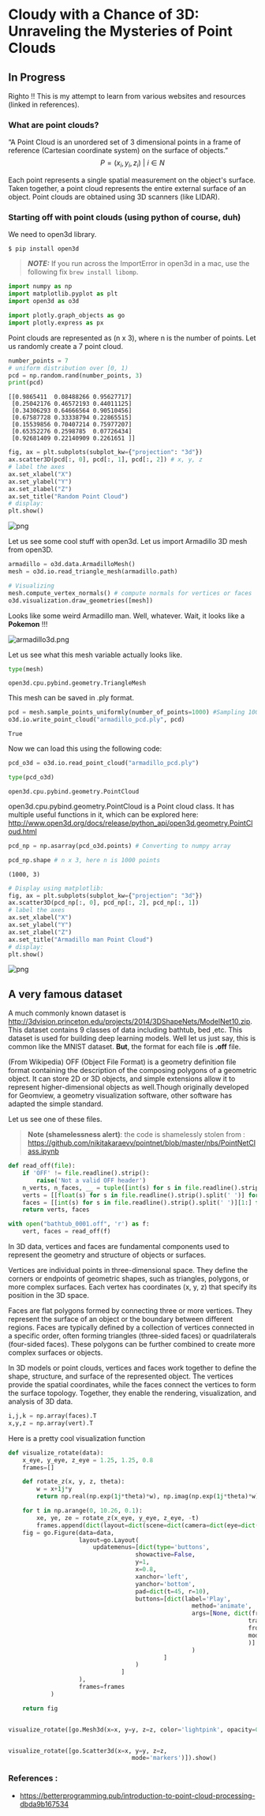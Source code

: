 # Cloudy with a Chance of 3D: Unraveling the Mysteries of Point Clouds 
## In Progress

Righto !! This is my attempt to learn from various websites and resources (linked in references).

### What are point clouds?
“A Point Cloud is an unordered set of 3 dimensional points in a frame of reference (Cartesian coordinate system) on the surface of objects.”
$$ P = {(x_{i}, y_{i}, z_{i}) \ | \ i \in N}$$

Each point represents a single spatial measurement on the object's surface. Taken together, a point cloud represents the entire external surface of an object. Point clouds are obtained using 3D scanners (like LIDAR).

### Starting off with point clouds (using python of course, duh)

We need to open3d library.
```
$ pip install open3d
```

>**_NOTE:_**  If you run across the ImportError in open3d in a mac, use the following fix ``` brew install libomp ```.


```python
import numpy as np
import matplotlib.pyplot as plt
import open3d as o3d

import plotly.graph_objects as go
import plotly.express as px
```

Point clouds are represented as (n x 3), where n is the number of points. Let us randomly create a 7 point cloud.


```python
number_points = 7
# uniform distribution over [0, 1)
pcd = np.random.rand(number_points, 3)  
print(pcd)
```

    [[0.9865411  0.08488266 0.95627717]
     [0.25042176 0.46572193 0.44011125]
     [0.34306293 0.64666564 0.90510456]
     [0.67587728 0.33338794 0.22865515]
     [0.15539856 0.70407214 0.75977207]
     [0.65352276 0.2598785  0.07726434]
     [0.92681409 0.22140909 0.2261651 ]]



```python
fig, ax = plt.subplots(subplot_kw={"projection": "3d"})
ax.scatter3D(pcd[:, 0], pcd[:, 1], pcd[:, 2]) # x, y, z
# label the axes
ax.set_xlabel("X")
ax.set_ylabel("Y")
ax.set_zlabel("Z")
ax.set_title("Random Point Cloud")
# display:
plt.show()
```


    
![png](output_4_0.png)
    


Let us see some cool stuff with open3d. Let us import Armadillo 3D mesh from open3D.


```python
armadillo = o3d.data.ArmadilloMesh()
mesh = o3d.io.read_triangle_mesh(armadillo.path)
```


```python
# Visualizing
mesh.compute_vertex_normals() # compute normals for vertices or faces
o3d.visualization.draw_geometries([mesh])
```

Looks like some weird Armadillo man. Well, whatever. Wait, it looks like a **Pokemon** !!!

![armadillo3d.png](armadillo3d.png)

Let us see what this mesh variable actually looks like.


```python
type(mesh)
```




    open3d.cpu.pybind.geometry.TriangleMesh



This mesh can be saved in .ply format. 


```python
pcd = mesh.sample_points_uniformly(number_of_points=1000) #Sampling 1000 points from the mesh
o3d.io.write_point_cloud("armadillo_pcd.ply", pcd)
```




    True



Now we can load this using the following code:


```python
pcd_o3d = o3d.io.read_point_cloud("armadillo_pcd.ply")
```


```python
type(pcd_o3d)
```




    open3d.cpu.pybind.geometry.PointCloud



open3d.cpu.pybind.geometry.PointCloud is a Point cloud class. It has multiple useful functions in it, which can be explored here: http://www.open3d.org/docs/release/python_api/open3d.geometry.PointCloud.html


```python
pcd_np = np.asarray(pcd_o3d.points) # Converting to numpy array
```


```python
pcd_np.shape # n x 3, here n is 1000 points 
```




    (1000, 3)




```python
# Display using matplotlib:
fig, ax = plt.subplots(subplot_kw={"projection": "3d"})
ax.scatter3D(pcd_np[:, 0], pcd_np[:, 2], pcd_np[:, 1])
# label the axes
ax.set_xlabel("X")
ax.set_ylabel("Y")
ax.set_zlabel("Z")
ax.set_title("Armadillo man Point Cloud")
# display:
plt.show()
```


    
![png](output_20_0.png)
    


## A very famous dataset

A much commonly known dataset is http://3dvision.princeton.edu/projects/2014/3DShapeNets/ModelNet10.zip. This dataset contains 9 classes of data including bathtub, bed ,etc. This dataset is used for building deep learning models. Well let us just say, this is common like the MNIST dataset. **But**, the format for each file is **.off** file.

(From Wikipedia) OFF (Object File Format) is a geometry definition file format containing the description of the composing polygons of a geometric object. It can store 2D or 3D objects, and simple extensions allow it to represent higher-dimensional objects as well.Though originally developed for Geomview, a geometry visualization software, other software has adapted the simple standard.

Let us see one of these files. 
> **__Note (shamelessness alert)__**: the code is shamelessly stolen from : https://github.com/nikitakaraevv/pointnet/blob/master/nbs/PointNetClass.ipynb


```python
def read_off(file):
    if 'OFF' != file.readline().strip():
        raise('Not a valid OFF header')
    n_verts, n_faces, __ = tuple([int(s) for s in file.readline().strip().split(' ')])
    verts = [[float(s) for s in file.readline().strip().split(' ')] for i_vert in range(n_verts)]
    faces = [[int(s) for s in file.readline().strip().split(' ')][1:] for i_face in range(n_faces)]
    return verts, faces

with open("bathtub_0001.off", 'r') as f:
    vert, faces = read_off(f)

```

In 3D data, vertices and faces are fundamental components used to represent the geometry and structure of objects or surfaces.

Vertices are individual points in three-dimensional space. They define the corners or endpoints of geometric shapes, such as triangles, polygons, or more complex surfaces. Each vertex has coordinates (x, y, z) that specify its position in the 3D space.

Faces are flat polygons formed by connecting three or more vertices. They represent the surface of an object or the boundary between different regions. Faces are typically defined by a collection of vertices connected in a specific order, often forming triangles (three-sided faces) or quadrilaterals (four-sided faces). These polygons can be further combined to create more complex surfaces or objects.

In 3D models or point clouds, vertices and faces work together to define the shape, structure, and surface of the represented object. The vertices provide the spatial coordinates, while the faces connect the vertices to form the surface topology. Together, they enable the rendering, visualization, and analysis of 3D data.


```python
i,j,k = np.array(faces).T
x,y,z = np.array(vert).T
```

Here is a pretty cool visualization function


```python
def visualize_rotate(data):
    x_eye, y_eye, z_eye = 1.25, 1.25, 0.8
    frames=[]

    def rotate_z(x, y, z, theta):
        w = x+1j*y
        return np.real(np.exp(1j*theta)*w), np.imag(np.exp(1j*theta)*w), z

    for t in np.arange(0, 10.26, 0.1):
        xe, ye, ze = rotate_z(x_eye, y_eye, z_eye, -t)
        frames.append(dict(layout=dict(scene=dict(camera=dict(eye=dict(x=xe, y=ye, z=ze))))))
    fig = go.Figure(data=data,
                    layout=go.Layout(
                        updatemenus=[dict(type='buttons',
                                    showactive=False,
                                    y=1,
                                    x=0.8,
                                    xanchor='left',
                                    yanchor='bottom',
                                    pad=dict(t=45, r=10),
                                    buttons=[dict(label='Play',
                                                    method='animate',
                                                    args=[None, dict(frame=dict(duration=50, redraw=True),
                                                                    transition=dict(duration=0),
                                                                    fromcurrent=True,
                                                                    mode='immediate'
                                                                    )]
                                                    )
                                            ]
                                    )
                                ]
                    ),
                    frames=frames
            )

    return fig
```


```python

visualize_rotate([go.Mesh3d(x=x, y=y, z=z, color='lightpink', opacity=0.50, i=i,j=j,k=k)]).show()
```


```python

visualize_rotate([go.Scatter3d(x=x, y=y, z=z,
                                   mode='markers')]).show()
```

### References :
- https://betterprogramming.pub/introduction-to-point-cloud-processing-dbda9b167534

